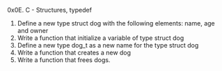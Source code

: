 0x0E. C - Structures, typedef
1. Define a new type struct dog with the following elements: name, age and owner
2. Write a function that initialize a variable of type struct dog
3. Define a new type dog_t as a new name for the type struct dog
4. Write a function that creates a new dog
5. Write a function that frees dogs.
